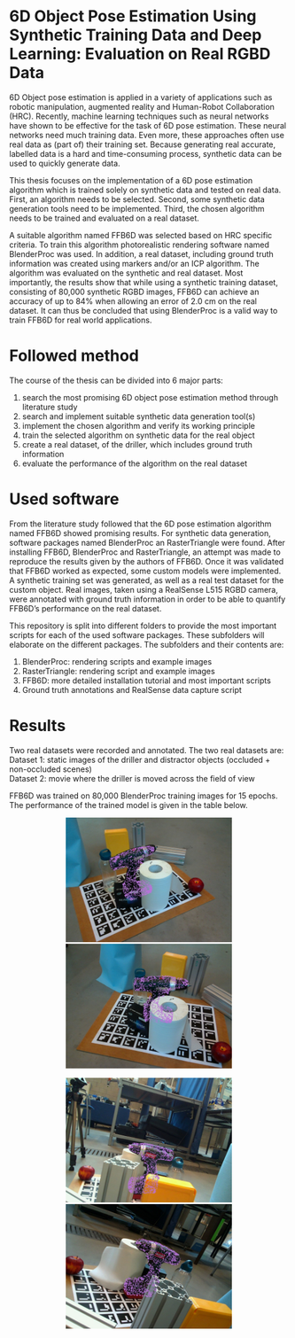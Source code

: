 # 6D Object Pose Estimation Using Synthetic Training Data and Deep Learning: Evaluation on Real RGBD Data
 
6D Object pose estimation is applied in a variety of applications such as robotic manipulation, augmented reality and Human-Robot Collaboration (HRC). Recently, machine learning techniques such as neural networks have shown to be effective for the task of 6D pose estimation. These neural networks need much training data. Even more, these approaches often use real data as (part of) their training set. Because generating real accurate, labelled data is a hard and time-consuming process, synthetic data can be used to quickly generate data.

This thesis focuses on the implementation of a 6D pose estimation algorithm which is trained solely on synthetic data and tested on real data. First, an algorithm needs to be selected. Second, some synthetic data generation tools need to be implemented. Third, the chosen algorithm needs to be trained and evaluated on a real dataset.

A suitable algorithm named FFB6D was selected based on HRC specific criteria. To train this algorithm photorealistic rendering software named BlenderProc was used. In addition, a real dataset, including ground truth information was created using markers and/or an ICP algorithm. The algorithm was evaluated on the synthetic and real dataset. Most importantly, the results show that while using a synthetic training dataset, consisting of 80,000 synthetic RGBD images, FFB6D can achieve an accuracy of up to 84% when allowing an error of 2.0 cm on the real dataset.  It can thus be concluded that using BlenderProc is a valid way to train FFB6D for real world applications.

 # Followed method
The course of the thesis can be divided into 6 major parts: 
1. search the most promising 6D object pose estimation method through literature study
2. search and implement suitable synthetic data generation tool(s)
3. implement the chosen algorithm and verify its working principle
4. train the selected algorithm on synthetic data for the real object
5. create a real dataset, of the driller, which includes ground truth information
6. evaluate the performance of the algorithm on the real dataset

 # Used software
From the literature study followed that the 6D pose estimation algorithm named FFB6D showed promising results. For synthetic data generation, software packages named BlenderProc an RasterTriangle were found. After installing FFB6D, BlenderProc and RasterTriangle, an attempt was made to reproduce the results given by the authors of FFB6D. Once it was validated that FFB6D worked as expected, some custom models were implemented. A synthetic training set was generated, as well as a real test dataset for the custom object. Real images, taken using a RealSense L515 RGBD camera, were annotated with ground truth information in order to be able to quantify FFB6D’s performance on the real dataset.

This repository is split into different folders to provide the most important scripts for each of the used software packages. These subfolders will elaborate on the different packages. The subfolders and their contents are:
1. BlenderProc: rendering scripts and example images
2. RasterTriangle: rendering script and example images
3. FFB6D: more detailed installation tutorial and most important scripts
4. Ground truth annotations and RealSense data capture script

# Results
Two real datasets were recorded and annotated. The two real datasets are:
<br>Dataset 1: static images of the driller and distractor objects (occluded + non-occluded scenes)
<br>Dataset 2: movie where the driller is moved across the field of view

FFB6D was trained on 80,000 BlenderProc training images for 15 epochs. The performance of the trained model is given in the table below.


<p align="center">
 <img src="images/example_1.jpg" width="300"> <img src="images/example_2.jpg" width="300">
</p>
<p align="center">
 <img src="images/example_3.jpg" width="300"> <img src="images/example_4.jpg" width="300">
</p>
 
